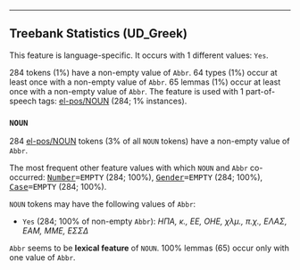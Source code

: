 

--------------------------------------------------------------------------------

## Treebank Statistics (UD_Greek)

This feature is language-specific.
It occurs with 1 different values: `Yes`.

284 tokens (1%) have a non-empty value of `Abbr`.
64 types (1%) occur at least once with a non-empty value of `Abbr`.
65 lemmas (1%) occur at least once with a non-empty value of `Abbr`.
The feature is used with 1 part-of-speech tags: [el-pos/NOUN]() (284; 1% instances).

### `NOUN`

284 [el-pos/NOUN]() tokens (3% of all `NOUN` tokens) have a non-empty value of `Abbr`.

The most frequent other feature values with which `NOUN` and `Abbr` co-occurred: <tt><a href="Number.html">Number</a>=EMPTY</tt> (284; 100%), <tt><a href="Gender.html">Gender</a>=EMPTY</tt> (284; 100%), <tt><a href="Case.html">Case</a>=EMPTY</tt> (284; 100%).

`NOUN` tokens may have the following values of `Abbr`:

* `Yes` (284; 100% of non-empty `Abbr`): <em>ΗΠΑ, κ., ΕΕ, ΟΗΕ, χλμ., π.χ., ΕΛΑΣ, ΕΑΜ, ΜΜΕ, ΕΣΣΔ</em>

`Abbr` seems to be **lexical feature** of `NOUN`. 100% lemmas (65) occur only with one value of `Abbr`.

